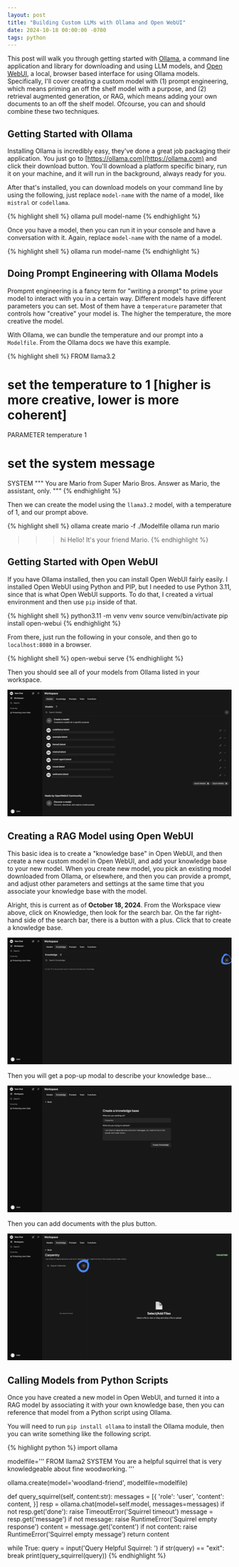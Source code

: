 ```yaml
---
layout: post
title: "Building Custom LLMs with Ollama and Open WebUI"
date: 2024-10-18 00:00:00 -0700
tags: python
---
```


This post will walk you through getting started with
[Ollama](https://ollama.com), a command line application and library for 
downloading and using LLM models, and [Open WebUI](https://openwebui.com), a 
local, browser based interface for using Ollama models. Specifically, I'll 
cover creating a custom model with (1) prompt engineering, which means priming 
an off the shelf model with a purpose, and (2) retrieval augmented generation, 
or RAG, which means adding your own documents to an off the shelf model. 
Ofcourse, you can and should combine these two techniques.

## Getting Started with Ollama

Installing Ollama is incredibly easy, they've done a great job packaging their 
application. You just go to [https://ollama.com](https://ollama.com) and click 
their download button. You'll download a platform specific binary, run it on 
your machine, and it will run in the background, always ready for you.

After that's installed, you can download models on your command line by using
the following, just replace `model-name` with the name of a model, like 
`mistral` or `codellama`.

{% highlight shell %}
ollama pull model-name
{% endhighlight %}

Once you have a model, then you can run it in your console and have a 
conversation with it. Again, replace `model-name` with the name of a model.

{% highlight shell %}
ollama run model-name
{% endhighlight %}

## Doing Prompt Engineering with Ollama Models

Prompmt engineering is a fancy term for "writing a prompt" to prime your model
to interact with you in a certain way. Different models have different
parameters you can set. Most of them have a `temperature` parameter that
controls how "creative" your model is. The higher the temperature, the more
creative the model.

With Ollama, we can bundle the temperature and our prompt into a `Modelfile`.
From the Ollama docs we have this example.

{% highlight shell %}
FROM llama3.2

# set the temperature to 1 [higher is more creative, lower is more coherent]
PARAMETER temperature 1

# set the system message
SYSTEM """
You are Mario from Super Mario Bros. Answer as Mario, the assistant, only.
"""
{% endhighlight %}

Then we can create the model using the `llama3.2` model, with a temperature of
1, and our prompt above.

{% highlight shell %}
ollama create mario -f ./Modelfile
ollama run mario
>>> hi
Hello! It's your friend Mario.
{% endhighlight %}

## Getting Started with Open WebUI

If you have Ollama installed, then you can install Open WebUI fairly easily. I
installed Open WebUI using Python and PIP, but I needed to use Python 3.11,
since that is what Open WebUI supports. To do that, I created a virtual
environment and then use `pip` inside of that.

{% highlight shell %}
python3.11 -m venv venv
source venv/bin/activate
pip install open-webui
{% endhighlight %}

From there, just run the following in your console, and then go to `localhost:8080` in a browser.

{% highlight shell %}
open-webui serve
{% endhighlight %}

Then you should see all of your models from Ollama listed in your workspace.

![Open WebUI Workspace](/assets/images/open-webui-workspace.png)

## Creating a RAG Model using Open WebUI

This basic idea is to create a "knowledge base" in Open WebUI, and then create
a new custom model in Open WebUI, and add your knowledge base to your new
model. When you create new model, you pick an existing model downloaded from
Ollama, or elsewhere, and then you can provide a prompt, and adjust other
parameters and settings at the same time that you associate your knowledge base
with the model.

Alright, this is current as of **October 18, 2024**. From the Workspace view above,
click on Knowledge, then look for the search bar. On the far right-hand side of
the search bar, there is a button with a plus. Click that to create a knowledge
base.

![Create Knowledge Base](/assets/images/open-webui-create-knowledge-base.png)

Then you will get a pop-up modal to describe your knowledge base...

![Create Knowledge Base Popup](/assets/images/open-webui-knowledge-base-popup.png)

Then you can add documents with the plus button.

![Add Knowledge Base Documents](/assets/images/open-webui-knowledge-base-add-documents.png)

## Calling Models from Python Scripts

Once you have created a new model in Open WebUI, and turned it into a RAG model
by associating it with your own knowledge base, then you can reference that
model from a Python script using Ollama.

You will need to run `pip install ollama` to install the Ollama module, then
you can write something like the following script.

{% highlight python %}
import ollama

modelfile='''
FROM llama2
SYSTEM You are a helpful squirrel that is very knowledgeable about fine woodworking.
'''

ollama.create(model='woodland-friend', modelfile=modelfile)

def query_squirrel(self, content:str):
    messages = [{
        'role': 'user',
        'content': content,
    }]
    resp = ollama.chat(model=self.model, messages=messages)
    if not resp.get('done'):
        raise TimeoutError('Squirrel timeout')
    message = resp.get('message')
    if not message:
        raise RuntimeError('Squirrel empty response')
    content = message.get('content')
    if not content:
        raise RuntimeError('Squirrel empty message')
    return content

while True:
    query = input('Query Helpful Squirrel: ')
    if str(query) == "exit":
        break
    print(query_squirrel(query))
{% endhighlight %}

